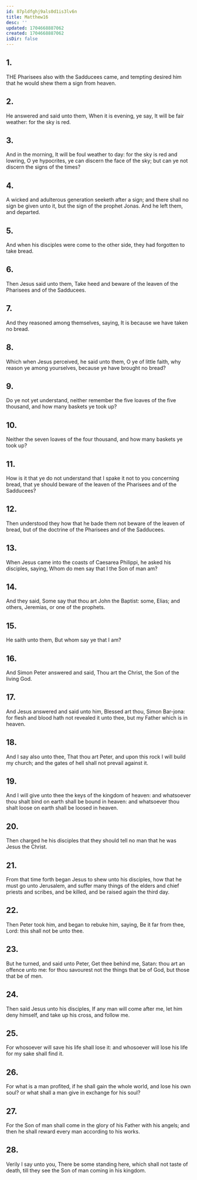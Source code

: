 ```yaml
---
id: 87pldfghj9als0d1is3lv6n
title: Matthew16
desc: ''
updated: 1704668887062
created: 1704668887062
isDir: false
---
```

## 1.
THE Pharisees also with the Sadducees came, and tempting desired him that he would shew them a sign from heaven.
## 2.
He answered and said unto them, When it is evening, ye say, It will be fair weather: for the sky is red.
## 3.
And in the morning, It will be foul weather to day: for the sky is red and lowring, O ye hypocrites, ye can discern the face of the sky; but can ye not discern the signs of the times?
## 4.
A wicked and adulterous generation seeketh after a sign; and there shall no sign be given unto it, but the sign of the prophet Jonas. And he left them, and departed.
## 5.
And when his disciples were come to the other side, they had forgotten to take bread.
## 6.
Then Jesus said unto them, Take heed and beware of the leaven of the Pharisees and of the Sadducees.
## 7.
And they reasoned among themselves, saying, It is because we have taken no bread.
## 8.
Which when Jesus perceived, he said unto them, O ye of little faith, why reason ye among yourselves, because ye have brought no bread?
## 9.
Do ye not yet understand, neither remember the five loaves of the five thousand, and how many baskets ye took up?
## 10.
Neither the seven loaves of the four thousand, and how many baskets ye took up?
## 11.
How is it that ye do not understand that I spake it not to you concerning bread, that ye should beware of the leaven of the Pharisees and of the Sadducees?
## 12.
Then understood they how that he bade them not beware of the leaven of bread, but of the doctrine of the Pharisees and of the Sadducees.
## 13.
When Jesus came into the coasts of Caesarea Philippi, he asked his disciples, saying, Whom do men say that I the Son of man am?
## 14.
And they said, Some say that thou art John the Baptist: some, Elias; and others, Jeremias, or one of the prophets.
## 15.
He saith unto them, But whom say ye that I am?
## 16.
And Simon Peter answered and said, Thou art the Christ, the Son of the living God.
## 17.
And Jesus answered and said unto him, Blessed art thou, Simon Bar-jona: for flesh and blood hath not revealed it unto thee, but my Father which is in heaven.
## 18.
And I say also unto thee, That thou art Peter, and upon this rock I will build my church; and the gates of hell shall not prevail against it.
## 19.
And I will give unto thee the keys of the kingdom of heaven: and whatsoever thou shalt bind on earth shall be bound in heaven: and whatsoever thou shalt loose on earth shall be loosed in heaven.
## 20.
Then charged he his disciples that they should tell no man that he was Jesus the Christ.
## 21.
From that time forth began Jesus to shew unto his disciples, how that he must go unto Jerusalem, and suffer many things of the elders and chief priests and scribes, and be killed, and be raised again the third day.
## 22.
Then Peter took him, and began to rebuke him, saying, Be it far from thee, Lord: this shall not be unto thee.
## 23.
But he turned, and said unto Peter, Get thee behind me, Satan: thou art an offence unto me: for thou savourest not the things that be of God, but those that be of men.
## 24.
Then said Jesus unto his disciples, If any man will come after me, let him deny himself, and take up his cross, and follow me.
## 25.
For whosoever will save his life shall lose it: and whosoever will lose his life for my sake shall find it.
## 26.
For what is a man profited, if he shall gain the whole world, and lose his own soul? or what shall a man give in exchange for his soul?
## 27.
For the Son of man shall come in the glory of his Father with his angels; and then he shall reward every man according to his works.
## 28.
Verily I say unto you, There be some standing here, which shall not taste of death, till they see the Son of man coming in his kingdom.
